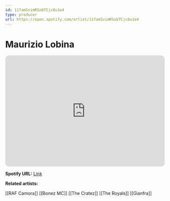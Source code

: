 ```yaml
---
id: 11famSvimRSobTCjc8u1e4
type: producer
url: https://open.spotify.com/artist/11famSvimRSobTCjc8u1e4
---
```

# Maurizio Lobina

<iframe style="border-radius:12px" src="https://open.spotify.com/embed/artist/11famSvimRSobTCjc8u1e4" width="100%" height="352" frameBorder="0" allowfullscreen="" allow="autoplay; clipboard-write; encrypted-media; fullscreen; picture-in-picture" loading="lazy"></iframe>

**Spotify URL:** [Link](https://open.spotify.com/artist/11famSvimRSobTCjc8u1e4)

**Related artists:**

[[RAF Camora]]
[[Bonez MC]]
[[The Cratez]]
[[The Royals]]
[[Gianfra]]
